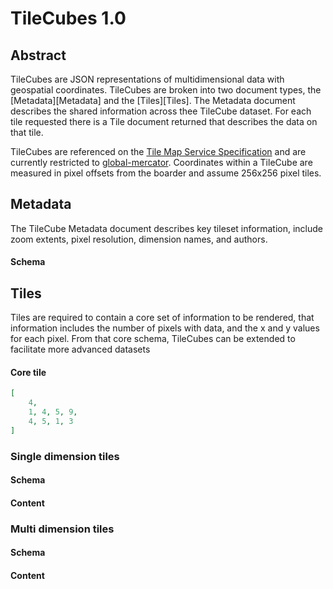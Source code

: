 # TileCubes 1.0

## Abstract

TileCubes are JSON representations of multidimensional data with geospatial coordinates. TileCubes are broken into two document types, the [Metadata][Metadata] and the [Tiles][Tiles]. The Metadata document describes the shared information across thee TileCube dataset. For each tile requested there is a Tile document returned that describes the data on that tile. 

TileCubes are referenced on the [Tile Map Service Specification](http://wiki.osgeo.org/wiki/Tile_Map_Service_Specification) and are currently restricted to [global-mercator](http://wiki.osgeo.org/wiki/Tile_Map_Service_Specification#global-mercator). Coordinates within a TileCube are measured in pixel offsets from the boarder and assume 256x256 pixel tiles. 

## Metadata

The TileCube Metadata document describes key tileset information, include zoom extents, pixel resolution, dimension names, and authors.

#### Schema

## Tiles

Tiles are required to contain a core set of information to be rendered, that information includes the number of pixels with data, and the x and y values for each pixel. From that core schema, TileCubes can be extended to facilitate more advanced datasets

#### Core tile

```json
[
	4,
	1, 4, 5, 9,
	4, 5, 1, 3
]
```

### Single dimension tiles

#### Schema

#### Content

### Multi dimension tiles

#### Schema

#### Content
